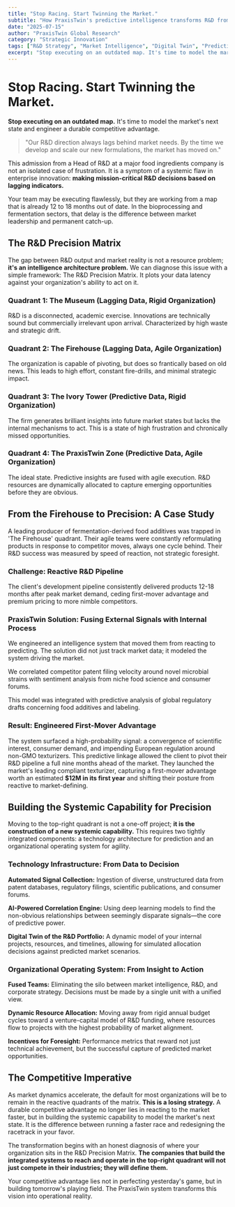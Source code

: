 ```yaml
---
title: "Stop Racing. Start Twinning the Market."
subtitle: "How PraxisTwin's predictive intelligence transforms R&D from reactive to market-defining"
date: "2025-07-15"
author: "PraxisTwin Global Research"
category: "Strategic Innovation"
tags: ["R&D Strategy", "Market Intelligence", "Digital Twin", "Predictive Analytics", "Innovation Management"]
excerpt: "Stop executing on an outdated map. It's time to model the market's next state and engineer a durable competitive advantage through the R&D Precision Matrix."
---
```


# Stop Racing. Start Twinning the Market.

**Stop executing on an outdated map.** It's time to model the market's next state and engineer a durable competitive advantage.

> "Our R&D direction always lags behind market needs. By the time we develop and scale our new formulations, the market has moved on."

This admission from a Head of R&D at a major food ingredients company is not an isolated case of frustration. It is a symptom of a systemic flaw in enterprise innovation: **making mission-critical R&D decisions based on lagging indicators.**

Your team may be executing flawlessly, but they are working from a map that is already 12 to 18 months out of date. In the bioprocessing and fermentation sectors, that delay is the difference between market leadership and permanent catch-up.

## The R&D Precision Matrix

The gap between R&D output and market reality is not a resource problem; **it's an intelligence architecture problem.** We can diagnose this issue with a simple framework: The R&D Precision Matrix. It plots your data latency against your organization's ability to act on it.

### Quadrant 1: The Museum (Lagging Data, Rigid Organization)
R&D is a disconnected, academic exercise. Innovations are technically sound but commercially irrelevant upon arrival. Characterized by high waste and strategic drift.

### Quadrant 2: The Firehouse (Lagging Data, Agile Organization)
The organization is capable of pivoting, but does so frantically based on old news. This leads to high effort, constant fire-drills, and minimal strategic impact.

### Quadrant 3: The Ivory Tower (Predictive Data, Rigid Organization)
The firm generates brilliant insights into future market states but lacks the internal mechanisms to act. This is a state of high frustration and chronically missed opportunities.

### Quadrant 4: The PraxisTwin Zone (Predictive Data, Agile Organization)
The ideal state. Predictive insights are fused with agile execution. R&D resources are dynamically allocated to capture emerging opportunities before they are obvious.

## From the Firehouse to Precision: A Case Study

A leading producer of fermentation-derived food additives was trapped in 'The Firehouse' quadrant. Their agile teams were constantly reformulating products in response to competitor moves, always one cycle behind. Their R&D success was measured by speed of reaction, not strategic foresight.

### Challenge: Reactive R&D Pipeline
The client's development pipeline consistently delivered products 12-18 months after peak market demand, ceding first-mover advantage and premium pricing to more nimble competitors.

### PraxisTwin Solution: Fusing External Signals with Internal Process
We engineered an intelligence system that moved them from reacting to predicting. The solution did not just track market data; it modeled the system driving the market.

We correlated competitor patent filing velocity around novel microbial strains with sentiment analysis from niche food science and consumer forums.

This model was integrated with predictive analysis of global regulatory drafts concerning food additives and labeling.

### Result: Engineered First-Mover Advantage
The system surfaced a high-probability signal: a convergence of scientific interest, consumer demand, and impending European regulation around non-GMO texturizers. This predictive linkage allowed the client to pivot their R&D pipeline a full nine months ahead of the market. They launched the market's leading compliant texturizer, capturing a first-mover advantage worth an estimated **$12M in its first year** and shifting their posture from reactive to market-defining.

## Building the Systemic Capability for Precision

Moving to the top-right quadrant is not a one-off project; **it is the construction of a new systemic capability.** This requires two tightly integrated components: a technology architecture for prediction and an organizational operating system for agility.

### Technology Infrastructure: From Data to Decision

**Automated Signal Collection:** Ingestion of diverse, unstructured data from patent databases, regulatory filings, scientific publications, and consumer forums.

**AI-Powered Correlation Engine:** Using deep learning models to find the non-obvious relationships between seemingly disparate signals—the core of predictive power.

**Digital Twin of the R&D Portfolio:** A dynamic model of your internal projects, resources, and timelines, allowing for simulated allocation decisions against predicted market scenarios.

### Organizational Operating System: From Insight to Action

**Fused Teams:** Eliminating the silo between market intelligence, R&D, and corporate strategy. Decisions must be made by a single unit with a unified view.

**Dynamic Resource Allocation:** Moving away from rigid annual budget cycles toward a venture-capital model of R&D funding, where resources flow to projects with the highest probability of market alignment.

**Incentives for Foresight:** Performance metrics that reward not just technical achievement, but the successful capture of predicted market opportunities.

## The Competitive Imperative

As market dynamics accelerate, the default for most organizations will be to remain in the reactive quadrants of the matrix. **This is a losing strategy.** A durable competitive advantage no longer lies in reacting to the market faster, but in building the systemic capability to model the market's next state. It is the difference between running a faster race and redesigning the racetrack in your favor.

The transformation begins with an honest diagnosis of where your organization sits in the R&D Precision Matrix. **The companies that build the integrated systems to reach and operate in the top-right quadrant will not just compete in their industries; they will define them.**

Your competitive advantage lies not in perfecting yesterday's game, but in building tomorrow's playing field. The PraxisTwin system transforms this vision into operational reality.
